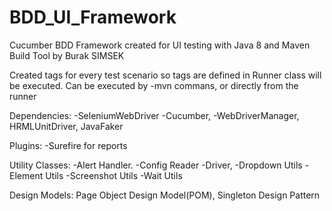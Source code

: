 # BDD_UI_Framework

Cucumber BDD Framework created for UI testing with Java 8 and Maven Build Tool by Burak SIMSEK

Created tags for every test scenario so tags are defined in Runner class will be executed. Can be executed by -mvn commans, or directly from the runner

Dependencies: -SeleniumWebDriver -Cucumber, -WebDriverManager, HRMLUnitDriver, JavaFaker

Plugins: -Surefire for reports

Utility Classes: -Alert Handler. -Config Reader -Driver, -Dropdown Utils -Element Utils -Screenshot Utils -Wait Utils

Design Models: Page Object Design Model(POM), Singleton Design Pattern

